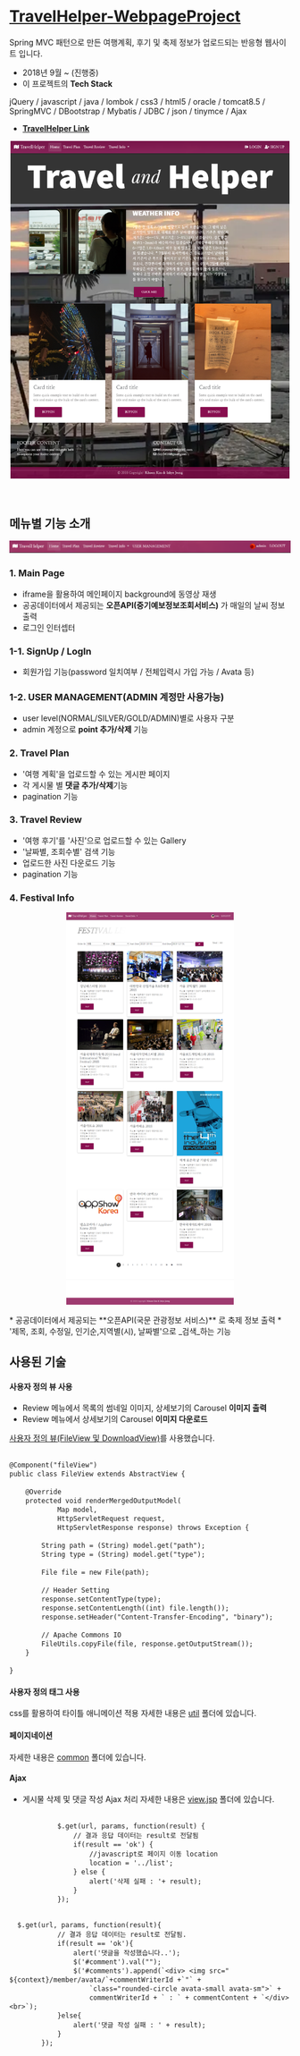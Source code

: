 # [**TravelHelper-WebpageProject**](http://13.209.26.216:8080/travelhelper/)


Spring MVC 패턴으로 만든 여행계획, 후기 및 축제 정보가 업로드되는 반응형 웹사이트 입니다.
* 2018년 9월 ~ (진행중)
*  이 프로젝트의 **Tech Stack**

 jQuery / javascript / java / lombok / css3 /
 html5 / oracle / tomcat8.5 / SpringMVC / DBootstrap /
 Mybatis / JDBC / json / tinymce / Ajax

* [**TravelHelper Link**](http://13.209.26.216:8080/travelhelper/)
<p align="center">
<img src="./images/main.png" width="500">	
</p>




<br>


## 메뉴별 기능 소개
<p align="center">
<img src="./images/navbar.png" >	
</p>


### 1. Main Page
- iframe을 활용하여 메인페이지 background에 동영상 재생
- 공공데이터에서 제공되는 **오픈API(중기예보정보조회서비스)** 가 매일의 날씨 정보 출력
- 로그인 인터셉터

### 1-1. SignUp / LogIn


- 회원가입 기능(password 일치여부 / 전체입력시 가입 가능 / Avata 등) 

### 1-2. USER MANAGEMENT(ADMIN 계정만 사용가능)

- user level(NORMAL/SILVER/GOLD/ADMIN)별로 사용자 구분
- admin 계정으로 **point 추가/삭제** 기능

### 2. Travel Plan

- '여행 계획'을 업로드할 수 있는 게시판 페이지
- 각 게시물 별 **댓글 추가/삭제**기능
- pagination 기능

### 3. Travel Review

- '여행 후기'를 '사진'으로 업로드할 수 있는 Gallery
- '날짜별, 조회수별' 검색 기능
- 업로드한 사진 다운로드 기능
- pagination 기능

### 4. Festival Info
<p align="center">
<img src="./images/festivalinfo.png" width="300" >
</p>
* 공공데이터에서 제공되는 **오픈API(국문 관광정보 서비스)** 로 축제 정보 출력
* '제목, 조회, 수정일, 인기순,지역별(시), 날짜별'으로 _검색_하는 기능




<br>

## 사용된 기술

#### 사용자 정의 뷰 사용

* Review 메뉴에서 목록의 썸네일 이미지, 상세보기의 Carousel **이미지 출력**
* Review 메뉴에서 상세보기의 Carousel **이미지 다운로드**

[사용자 정의 뷰(FileView 및 DownloadView)](./TravelHelper/src/main/java/edu/iot/travelhelper/view)를 사용했습니다.

<pre><code>
@Component("fileView")
public class FileView extends AbstractView {

	@Override
	protected void renderMergedOutputModel(
			Map<String, Object> model,
			HttpServletRequest request,
			HttpServletResponse response) throws Exception {
		
		String path = (String) model.get("path");
		String type = (String) model.get("type");
		
		File file = new File(path);
		
		// Header Setting
		response.setContentType(type);
		response.setContentLength((int) file.length());
		response.setHeader("Content-Transfer-Encoding", "binary");
		
		// Apache Commons IO
		FileUtils.copyFile(file, response.getOutputStream());
	}
	
}</code></pre>
  

#### 사용자 정의 태그 사용
css를 활용하여 타이틀 애니메이션 적용
자세한 내용은 [util](./TravelHelper/src/main/webapp/WEB-INF/tags/util) 폴더에 있습니다.


#### 페이지네이션
자세한 내용은 [common](./TravelHelper/src/main/webapp/WEB-INF/views/common) 폴더에 있습니다.

#### Ajax
* 게시물 삭제 및 댓글 작성 Ajax 처리
자세한 내용은 [view.jsp](./TravelHelper/src/main/webapp/WEB-INF/views/plan) 폴더에 있습니다.
<pre><code>
			$.get(url, params, function(result) {
				// 결과 응답 데이터는 result로 전달됨
				if(result == 'ok') {
					//javascript로 페이지 이동 location
					location = '../list';
				} else {
					alert('삭제 실패 : '+ result);
				}
			});
      </code></pre>

      $.get(url, params, function(result){
				// 결과 응답 데이터는 result로 전달됨.
				if(result == 'ok'){
					alert('댓글을 작성했습니다..');
					$('#comment').val("");
					$('#comments').append(`<div> <img src=" ${context}/member/avata/`+commentWriterId +`"` + 
						`class="rounded-circle avata-small avata-sm">` +
						commentWriterId + ` : ` + commentContent + `</div><br>`);
				}else{
					alert('댓글 작성 실패 : ' + result);
				}
			});





